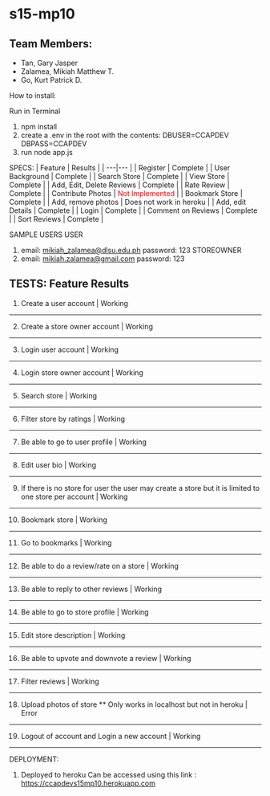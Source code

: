 # s15-mp10

## Team Members:

* Tan, Gary Jasper
* Zalamea, Mikiah Matthew T.
* Go, Kurt Patrick D.

How to install:

Run in Terminal
1. npm install
2. create a .env in the root with the contents:
    DBUSER=CCAPDEV
    DBPASS=CCAPDEV
3. run node app.js


SPECS: 
| Feature | Results |
| ---|--- |
| Register | Complete |
| User Background | Complete |
| Search Store | Complete |
| View Store | Complete |
| Add, Edit, Delete Reviews | Complete |
| Rate Review | Complete |
| Contribute Photos | <span style="color:red">Not Implemented</span> |
| Bookmark Store | Complete |
| Add, remove photos | Does not work in heroku |
| Add, edit Details | Complete |
| Login | Complete |
| Comment on Reviews | Complete |
| Sort Reviews | Complete |

SAMPLE USERS
USER
1.  email: mikiah_zalamea@dlsu.edu.ph
    password: 123
STOREOWNER
1.  email: mikiah.zalamea@gmail.com
    password: 123

TESTS:
                            Feature                                                                                     Results
----------------------------------------------------------------------------------------------------------------------------------------------------------------
1. Create a user account                                                                                    |           Working
----------------------------------------------------------------------------------------------------------------------------------------------------------------
2. Create a store owner account                                                                             |           Working
----------------------------------------------------------------------------------------------------------------------------------------------------------------
3. Login user account                                                                                       |           Working
----------------------------------------------------------------------------------------------------------------------------------------------------------------
4. Login store owner account                                                                                |           Working
----------------------------------------------------------------------------------------------------------------------------------------------------------------
5. Search store                                                                                             |           Working
----------------------------------------------------------------------------------------------------------------------------------------------------------------
6. Filter store by ratings                                                                                  |           Working
----------------------------------------------------------------------------------------------------------------------------------------------------------------
7. Be able to go to user profile                                                                            |           Working
----------------------------------------------------------------------------------------------------------------------------------------------------------------
8. Edit user bio                                                                                            |           Working
----------------------------------------------------------------------------------------------------------------------------------------------------------------
9. If there is no store for user the user may create a store but it is limited to one store per account     |           Working
----------------------------------------------------------------------------------------------------------------------------------------------------------------
10. Bookmark store                                                                                          |           Working
----------------------------------------------------------------------------------------------------------------------------------------------------------------
11. Go to bookmarks                                                                                         |           Working
----------------------------------------------------------------------------------------------------------------------------------------------------------------
12. Be able to do a review/rate on a store                                                                  |           Working
----------------------------------------------------------------------------------------------------------------------------------------------------------------
13. Be able to reply to other reviews                                                                       |           Working
----------------------------------------------------------------------------------------------------------------------------------------------------------------
14. Be able to go to store profile                                                                          |           Working
----------------------------------------------------------------------------------------------------------------------------------------------------------------
15. Edit store description                                                                                  |           Working
----------------------------------------------------------------------------------------------------------------------------------------------------------------
16. Be able to upvote and downvote a review                                                                 |           Working
----------------------------------------------------------------------------------------------------------------------------------------------------------------
17. Filter reviews                                                                                          |           Working
----------------------------------------------------------------------------------------------------------------------------------------------------------------
18. Upload photos of store ** Only works in localhost but not in heroku                                      |           Error
----------------------------------------------------------------------------------------------------------------------------------------------------------------
19. Logout of account and Login a new account                                                               |           Working
----------------------------------------------------------------------------------------------------------------------------------------------------------------

DEPLOYMENT:
1.  Deployed to heroku 
    Can be accessed using this link : https://ccapdevs15mp10.herokuapp.com
